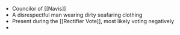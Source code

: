 - Councilor of [[Navis]]
- A disrespectful man wearing dirty seafaring clothing
- Present during the [[Rectifier Vote]], most likely voting negatively
- 